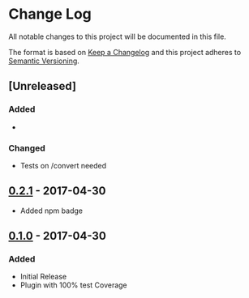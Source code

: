 # Change Log
All notable changes to this project will be documented in this file.

The format is based on [Keep a Changelog](http://keepachangelog.com/)
and this project adheres to [Semantic Versioning](http://semver.org/).

## [Unreleased]
### Added
-

### Changed
- Tests on /convert needed

## [0.2.1] - 2017-04-30
- Added npm badge

## [0.1.0] - 2017-04-30
### Added
- Initial Release
- Plugin with 100% test Coverage

[0.2.1]: https://github.com/olivierlacan/keep-a-changelog/compare/v0.1.0...v0.2.1
[0.1.0]: https://github.com/olivierlacan/keep-a-changelog/compare/v0.0.0...v0.1.0
